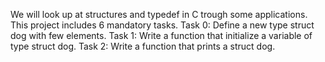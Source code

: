 We will look up at structures and typedef in C trough some applications.
This project includes 6 mandatory tasks.
Task 0: 
Define a new type struct dog with few elements.
Task 1:
Write a function that initialize a variable of type struct dog.
Task 2:
Write a function that prints a struct dog.
